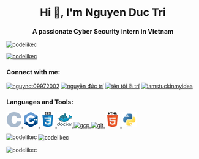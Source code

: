 <h1 align="center">Hi 👋, I'm Nguyen Duc Tri</h1>
<h3 align="center">A passionate Cyber Security intern in Vietnam</h3>

<p align="left"> <img src="https://komarev.com/ghpvc/?username=codelikec&label=Profile%20views&color=0e75b6&style=flat" alt="codelikec" /> </p>

<p align="left"> <a href="https://github.com/ryo-ma/github-profile-trophy"><img src="https://github-profile-trophy.vercel.app/?username=codelikec" alt="codelikec" /></a> </p>

<h3 align="left">Connect with me:</h3>
<p align="left">
<a href="https://twitter.com/nguynct09972002" target="blank"><img align="center" src="https://raw.githubusercontent.com/rahuldkjain/github-profile-readme-generator/master/src/images/icons/Social/twitter.svg" alt="nguynct09972002" height="30" width="40" /></a>
<a href="https://linkedin.com/in/nguyễn đức trí" target="blank"><img align="center" src="https://raw.githubusercontent.com/rahuldkjain/github-profile-readme-generator/master/src/images/icons/Social/linked-in-alt.svg" alt="nguyễn đức trí" height="30" width="40" /></a>
<a href="https://www.leetcode.com/tên tôi là trí" target="blank"><img align="center" src="https://raw.githubusercontent.com/rahuldkjain/github-profile-readme-generator/master/src/images/icons/Social/leet-code.svg" alt="tên tôi là trí" height="30" width="40" /></a>
<a href="https://discord.gg/iamstuckinmyidea" target="blank"><img align="center" src="https://raw.githubusercontent.com/rahuldkjain/github-profile-readme-generator/master/src/images/icons/Social/discord.svg" alt="iamstuckinmyidea" height="30" width="40" /></a>
</p>

<h3 align="left">Languages and Tools:</h3>
<p align="left"> <a href="https://www.cprogramming.com/" target="_blank" rel="noreferrer"> <img src="https://raw.githubusercontent.com/devicons/devicon/master/icons/c/c-original.svg" alt="c" width="40" height="40"/> </a> <a href="https://www.w3schools.com/cpp/" target="_blank" rel="noreferrer"> <img src="https://raw.githubusercontent.com/devicons/devicon/master/icons/cplusplus/cplusplus-original.svg" alt="cplusplus" width="40" height="40"/> </a> <a href="https://www.w3schools.com/css/" target="_blank" rel="noreferrer"> <img src="https://raw.githubusercontent.com/devicons/devicon/master/icons/css3/css3-original-wordmark.svg" alt="css3" width="40" height="40"/> </a> <a href="https://www.docker.com/" target="_blank" rel="noreferrer"> <img src="https://raw.githubusercontent.com/devicons/devicon/master/icons/docker/docker-original-wordmark.svg" alt="docker" width="40" height="40"/> </a> <a href="https://cloud.google.com" target="_blank" rel="noreferrer"> <img src="https://www.vectorlogo.zone/logos/google_cloud/google_cloud-icon.svg" alt="gcp" width="40" height="40"/> </a> <a href="https://git-scm.com/" target="_blank" rel="noreferrer"> <img src="https://www.vectorlogo.zone/logos/git-scm/git-scm-icon.svg" alt="git" width="40" height="40"/> </a> <a href="https://www.w3.org/html/" target="_blank" rel="noreferrer"> <img src="https://raw.githubusercontent.com/devicons/devicon/master/icons/html5/html5-original-wordmark.svg" alt="html5" width="40" height="40"/> </a> <a href="https://www.python.org" target="_blank" rel="noreferrer"> <img src="https://raw.githubusercontent.com/devicons/devicon/master/icons/python/python-original.svg" alt="python" width="40" height="40"/> </a> 
  
<p><img align="left" src="https://github-readme-stats.vercel.app/api/top-langs?username=codelikec&show_icons=true&locale=en&layout=compact" alt="codelikec" /></p>

<p>&nbsp;<img align="center" src="https://github-readme-stats.vercel.app/api?username=codelikec&show_icons=true&locale=en" alt="codelikec" /></p>

<p><img align="center" src="https://github-readme-streak-stats.herokuapp.com/?user=codelikec&" alt="codelikec" /></p>

